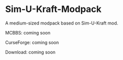 # Sim-U-Kraft-Modpack
A medium-sized modpack based on Sim-U-Kraft mod.

MCBBS: coming soon

CurseForge: coming soon

Download: coming soon
